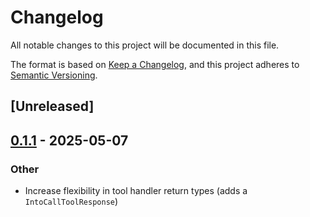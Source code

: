 # Changelog

All notable changes to this project will be documented in this file.

The format is based on [Keep a Changelog](https://keepachangelog.com/en/1.0.0/),
and this project adheres to [Semantic Versioning](https://semver.org/spec/v2.0.0.html).

## [Unreleased]

## [0.1.1](https://github.com/itsaphel/kuri/compare/kuri_macros-v0.1.0...kuri_macros-v0.1.1) - 2025-05-07

### Other

- Increase flexibility in tool handler return types (adds a `IntoCallToolResponse`)
